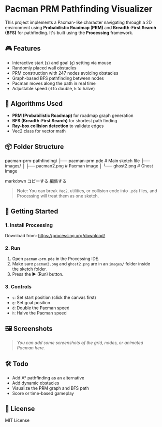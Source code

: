 # Pacman PRM Pathfinding Visualizer

This project implements a Pacman-like character navigating through a 2D environment using **Probabilistic Roadmap (PRM)** and **Breadth-First Search (BFS)** for pathfinding. It's built using the **Processing** framework.

## 🎮 Features

- Interactive start (`s`) and goal (`g`) setting via mouse
- Randomly placed wall obstacles
- PRM construction with 247 nodes avoiding obstacles
- Graph-based BFS pathfinding between nodes
- Pacman moves along the path in real time
- Adjustable speed (`d` to double, `h` to halve)

## 🧠 Algorithms Used

- **PRM (Probabilistic Roadmap)** for roadmap graph generation
- **BFS (Breadth-First Search)** for shortest path finding
- **Ray-box collision detection** to validate edges
- Vec2 class for vector math

## 📦 Folder Structure

pacman-prm-pathfinding/ ├── pacman-prm.pde # Main sketch file ├── images/ │ ├── pacman2.png # Pacman image │ └── ghost2.png # Ghost image

markdown
コピーする
編集する

> Note: You can break `Vec2`, utilities, or collision code into `.pde` files, and Processing will treat them as one sketch.

## 🚀 Getting Started

### 1. Install Processing

Download from: https://processing.org/download/

### 2. Run

1. Open `pacman-prm.pde` in the Processing IDE.
2. Make sure `pacman2.png` and `ghost2.png` are in an `images/` folder inside the sketch folder.
3. Press the ▶️ (Run) button.

### 3. Controls

- `s`: Set start position (click the canvas first)
- `g`: Set goal position
- `d`: Double the Pacman speed
- `h`: Halve the Pacman speed

## 🖼️ Screenshots

> _You can add some screenshots of the grid, nodes, or animated Pacman here._

## 🛠️ Todo

- Add A* pathfinding as an alternative
- Add dynamic obstacles
- Visualize the PRM graph and BFS path
- Score or time-based gameplay

## 📜 License

MIT License
